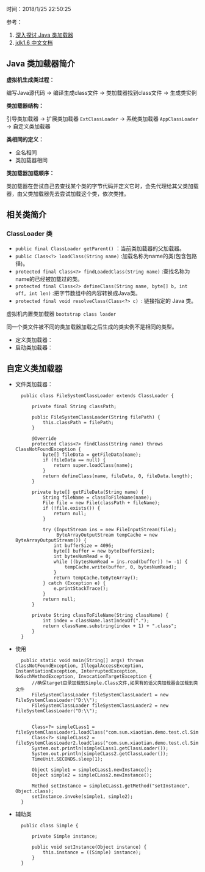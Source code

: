 时间：2018/1/25 22:50:25 

参考：  

1. [深入探讨 Java 类加载器](https://www.ibm.com/developerworks/cn/java/j-lo-classloader/)
2. [jdk1.6 中文文档](http://tool.oschina.net/apidocs/apidoc?api=jdk-zh)

##  Java 类加载器简介 

**虚拟机生成类过程：** 

编写Java源代码 -> 编译生成class文件 -> 类加载器找到class文件 -> 生成类实例

**类加载器结构：**

引导类加载器 -> 扩展类加载器 `ExtClassLoader` -> 系统类加载器 `AppClassLoader` -> 自定义类加载器

**类相同的定义：**

 * 全名相同
 * 类加载器相同

**类加载器加载顺序：**

类加载器在尝试自己去查找某个类的字节代码并定义它时，会先代理给其父类加载器，由父类加载器先去尝试加载这个类，依次类推。  

## 相关类简介

### ClassLoader 类

 * `public final ClassLoader getParent()` ：当前类加载器的父加载器。
 * `public Class<?> loadClass(String name)` :加载名称为name的类(包含包路径)。
 * `protected final Class<?> findLoadedClass(String name)` :查找名称为 name的已经被加载过的类。
 * `protected final Class<?> defineClass(String name, byte[] b, int off, int len)` :把字节数组中的内容转换成Java类。
 * `protected final void resolveClass(Class<?> c) `: 链接指定的 Java 类。

虚拟机内置类加载器 `bootstrap class loader`

同一个类文件被不同的类加载器加载之后生成的类实例不是相同的类型。

* 定义类加载器：
* 启动类加载器：

## 自定义类加载器

* 文件类加载器：

		public class FileSystemClassLoader extends ClassLoader {
		
		    private final String classPath;
		
		    public FileSystemClassLoader(String filePath) {
		        this.classPath = filePath;
		    }
		
		    @Override
		    protected Class<?> findClass(String name) throws ClassNotFoundException {
		        byte[] fileData = getFileData(name);
		        if (fileData == null) {
		            return super.loadClass(name);
		        }
		        return defineClass(name, fileData, 0, fileData.length);
		    }
		
		    private byte[] getFileData(String name) {
		        String fileName = classToFileName(name);
		        File file = new File(classPath + fileName);
		        if (!file.exists()) {
		            return null;
		        }
		
		        try (InputStream ins = new FileInputStream(file);
		             ByteArrayOutputStream tempCache = new ByteArrayOutputStream()) {
		            int bufferSize = 4096;
		            byte[] buffer = new byte[bufferSize];
		            int bytesNumRead = 0;
		            while ((bytesNumRead = ins.read(buffer)) != -1) {
		                tempCache.write(buffer, 0, bytesNumRead);
		            }
		            return tempCache.toByteArray();
		        } catch (Exception e) {
		            e.printStackTrace();
		        }
		        return null;
		    }
		
		    private String classToFileName(String className) {
		        int index = className.lastIndexOf(".");
		        return className.substring(index + 1) + ".class";
		    }
		}

* 使用

		public static void main(String[] args) throws ClassNotFoundException, IllegalAccessException, InstantiationException, InterruptedException, NoSuchMethodException, InvocationTargetException {
	        //确保target目录加载到Simple.Class文件,如果有的话父类加载器会加载到类文件
	        FileSystemClassLoader fileSystemClassLoader1 = new FileSystemClassLoader("D:\\");
	        FileSystemClassLoader fileSystemClassLoader2 = new FileSystemClassLoader("D:\\");
	
	
	        Class<?> simpleCLass1 = fileSystemClassLoader1.loadClass("com.sun.xiaotian.demo.test.cl.Simple");
	        Class<?> simpleCLass2 = fileSystemClassLoader2.loadClass("com.sun.xiaotian.demo.test.cl.Simple");
	        System.out.println(simpleCLass1.getClassLoader());
	        System.out.println(simpleCLass2.getClassLoader());
	        TimeUnit.SECONDS.sleep(1);
	
	        Object simple1 = simpleCLass1.newInstance();
	        Object simple2 = simpleCLass2.newInstance();
	
	        Method setInstance = simpleCLass1.getMethod("setInstance", Object.class);
	        setInstance.invoke(simple1, simple2);
	    }

* 辅助类

		public class Simple {
		
		    private Simple instance;
		
		    public void setInstance(Object instance) {
		        this.instance = ((Simple) instance);
		    }
		}